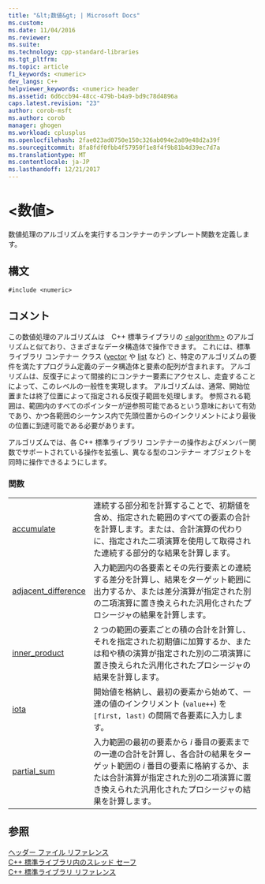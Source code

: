 ```yaml
---
title: "&lt;数値&gt; | Microsoft Docs"
ms.custom: 
ms.date: 11/04/2016
ms.reviewer: 
ms.suite: 
ms.technology: cpp-standard-libraries
ms.tgt_pltfrm: 
ms.topic: article
f1_keywords: <numeric>
dev_langs: C++
helpviewer_keywords: <numeric> header
ms.assetid: 6d6ccb94-48cc-479b-b4a9-bd9c78d4896a
caps.latest.revision: "23"
author: corob-msft
ms.author: corob
manager: ghogen
ms.workload: cplusplus
ms.openlocfilehash: 2fae023ad0750e150c326ab094e2a89e48d2a39f
ms.sourcegitcommit: 8fa8fdf0fbb4f57950f1e8f4f9b81b4d39ec7d7a
ms.translationtype: MT
ms.contentlocale: ja-JP
ms.lasthandoff: 12/21/2017
---
```

# <a name="ltnumericgt"></a>&lt;数値&gt;
数値処理のアルゴリズムを実行するコンテナーのテンプレート関数を定義します。  
  
## <a name="syntax"></a>構文  
  
```  
#include <numeric>  
```  
  
## <a name="remarks"></a>コメント  
この数値処理のアルゴリズムは　C++ 標準ライブラリの [\<algorithm>](algorithm.md) のアルゴリズムと似ており、さまざまなデータ構造体で操作できます。 これには、標準ライブラリ コンテナー クラス ([vector](../standard-library/vector-class.md) や [list](../standard-library/list-class.md) など) と、特定のアルゴリズムの要件を満たすプログラム定義のデータ構造体と要素の配列が含まれます。 アルゴリズムは、反復子によって間接的にコンテナー要素にアクセスし、走査することによって、このレベルの一般性を実現します。 アルゴリズムは、通常、開始位置または終了位置によって指定される反復子範囲を処理します。 参照される範囲は、範囲内のすべてのポインターが逆参照可能であるという意味において有効であり、かつ各範囲のシーケンス内で先頭位置からのインクリメントにより最後の位置に到達可能である必要があります。  
  
 アルゴリズムでは、各 C++ 標準ライブラリ コンテナーの操作およびメンバー関数でサポートされている操作を拡張し、異なる型のコンテナー オブジェクトを同時に操作できるようにします。  
  
### <a name="functions"></a>関数  
  
|||  
|-|-|  
|[accumulate](../standard-library/numeric-functions.md#accumulate)|連続する部分和を計算することで、初期値を含め、指定された範囲のすべての要素の合計を計算します。または、合計演算の代わりに、指定された二項演算を使用して取得された連続する部分的な結果を計算します。|  
|[adjacent_difference](../standard-library/numeric-functions.md#adjacent_difference)|入力範囲内の各要素とその先行要素との連続する差分を計算し、結果をターゲット範囲に出力するか、または差分演算が指定された別の二項演算に置き換えられた汎用化されたプロシージャの結果を計算します。|  
|[inner_product](../standard-library/numeric-functions.md#inner_product)|2 つの範囲の要素ごとの積の合計を計算し、それを指定された初期値に加算するか、または和や積の演算が指定された別の二項演算に置き換えられた汎用化されたプロシージャの結果を計算します。|  
|[iota](../standard-library/numeric-functions.md#iota)|開始値を格納し、最初の要素から始めて、一連の値のインクリメント (`value++`) を `[first, last)` の間隔で各要素に入力します。|  
|[partial_sum](../standard-library/numeric-functions.md#partial_sum)|入力範囲の最初の要素から *i* 番目の要素までの一連の合計を計算し、各合計の結果をターゲット範囲の *i* 番目の要素に格納するか、または合計演算が指定された別の二項演算に置き換えられた汎用化されたプロシージャの結果を計算します。|  
  
## <a name="see-also"></a>参照  
 [ヘッダー ファイル リファレンス](../standard-library/cpp-standard-library-header-files.md)   
 [C++ 標準ライブラリ内のスレッド セーフ](../standard-library/thread-safety-in-the-cpp-standard-library.md)   
 [C++ 標準ライブラリ リファレンス](../standard-library/cpp-standard-library-reference.md)

